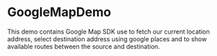 # GoogleMapDemo
This demo contains Google Map SDK use to fetch our current location address, select destination address using google places and to show available routes between the source and destination.
